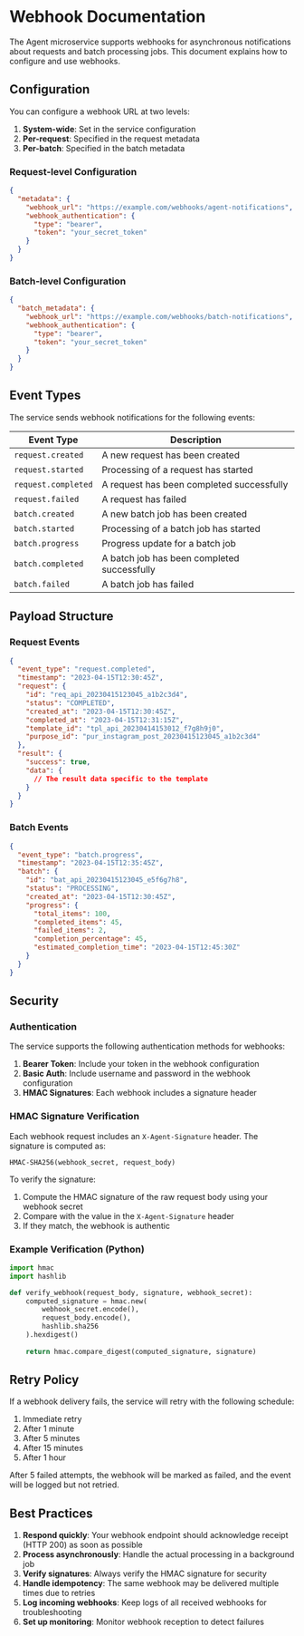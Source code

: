 # Webhook Documentation

The Agent microservice supports webhooks for asynchronous notifications about requests and batch processing jobs. This document explains how to configure and use webhooks.

## Configuration

You can configure a webhook URL at two levels:

1. **System-wide**: Set in the service configuration
2. **Per-request**: Specified in the request metadata
3. **Per-batch**: Specified in the batch metadata

### Request-level Configuration

```json
{
  "metadata": {
    "webhook_url": "https://example.com/webhooks/agent-notifications",
    "webhook_authentication": {
      "type": "bearer",
      "token": "your_secret_token"
    }
  }
}
```

### Batch-level Configuration

```json
{
  "batch_metadata": {
    "webhook_url": "https://example.com/webhooks/batch-notifications",
    "webhook_authentication": {
      "type": "bearer",
      "token": "your_secret_token"
    }
  }
}
```

## Event Types

The service sends webhook notifications for the following events:

| Event Type | Description |
|------------|-------------|
| `request.created` | A new request has been created |
| `request.started` | Processing of a request has started |
| `request.completed` | A request has been completed successfully |
| `request.failed` | A request has failed |
| `batch.created` | A new batch job has been created |
| `batch.started` | Processing of a batch job has started |
| `batch.progress` | Progress update for a batch job |
| `batch.completed` | A batch job has been completed successfully |
| `batch.failed` | A batch job has failed |

## Payload Structure

### Request Events

```json
{
  "event_type": "request.completed",
  "timestamp": "2023-04-15T12:30:45Z",
  "request": {
    "id": "req_api_20230415123045_a1b2c3d4",
    "status": "COMPLETED",
    "created_at": "2023-04-15T12:30:45Z",
    "completed_at": "2023-04-15T12:31:15Z",
    "template_id": "tpl_api_20230414153012_f7g8h9j0",
    "purpose_id": "pur_instagram_post_20230415123045_a1b2c3d4"
  },
  "result": {
    "success": true,
    "data": {
      // The result data specific to the template
    }
  }
}
```

### Batch Events

```json
{
  "event_type": "batch.progress",
  "timestamp": "2023-04-15T12:35:45Z",
  "batch": {
    "id": "bat_api_20230415123045_e5f6g7h8",
    "status": "PROCESSING",
    "created_at": "2023-04-15T12:30:45Z",
    "progress": {
      "total_items": 100,
      "completed_items": 45,
      "failed_items": 2,
      "completion_percentage": 45,
      "estimated_completion_time": "2023-04-15T12:45:30Z"
    }
  }
}
```

## Security

### Authentication

The service supports the following authentication methods for webhooks:

1. **Bearer Token**: Include your token in the webhook configuration
2. **Basic Auth**: Include username and password in the webhook configuration
3. **HMAC Signatures**: Each webhook includes a signature header

### HMAC Signature Verification

Each webhook request includes an `X-Agent-Signature` header. The signature is computed as:

```
HMAC-SHA256(webhook_secret, request_body)
```

To verify the signature:

1. Compute the HMAC signature of the raw request body using your webhook secret
2. Compare with the value in the `X-Agent-Signature` header
3. If they match, the webhook is authentic

### Example Verification (Python)

```python
import hmac
import hashlib

def verify_webhook(request_body, signature, webhook_secret):
    computed_signature = hmac.new(
        webhook_secret.encode(),
        request_body.encode(),
        hashlib.sha256
    ).hexdigest()
    
    return hmac.compare_digest(computed_signature, signature)
```

## Retry Policy

If a webhook delivery fails, the service will retry with the following schedule:

1. Immediate retry
2. After 1 minute
3. After 5 minutes
4. After 15 minutes
5. After 1 hour

After 5 failed attempts, the webhook will be marked as failed, and the event will be logged but not retried.

## Best Practices

1. **Respond quickly**: Your webhook endpoint should acknowledge receipt (HTTP 200) as soon as possible
2. **Process asynchronously**: Handle the actual processing in a background job
3. **Verify signatures**: Always verify the HMAC signature for security
4. **Handle idempotency**: The same webhook may be delivered multiple times due to retries
5. **Log incoming webhooks**: Keep logs of all received webhooks for troubleshooting
6. **Set up monitoring**: Monitor webhook reception to detect failures 